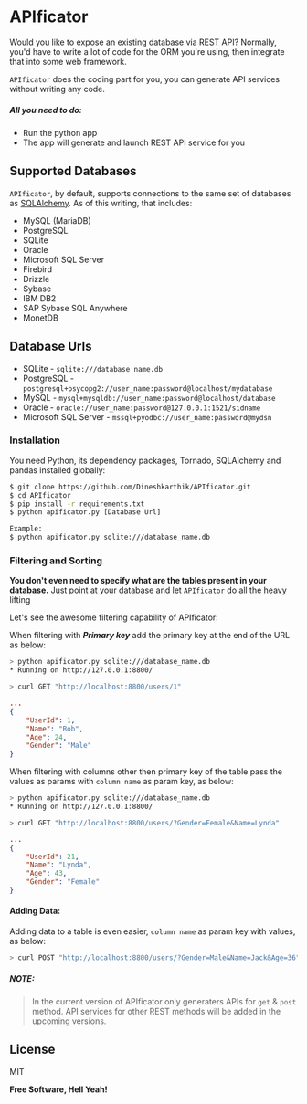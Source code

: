 # APIficator

Would you like to expose an existing database via REST API? Normally, you'd have to write a lot of code for the ORM you're using, then integrate that into some web framework. 

`APIficator` does the coding part for you, you can generate API services without writing any code.

##### All you need to do:
  - Run the python app
  - The app will generate and launch REST API service for you
 

Supported Databases
------------------

`APIficator`, by default, supports connections to the same set of databases as
[SQLAlchemy](http://www.sqlalchemy.org). As of this writing, that includes:

* MySQL (MariaDB)
* PostgreSQL
* SQLite
* Oracle
* Microsoft SQL Server
* Firebird
* Drizzle
* Sybase
* IBM DB2
* SAP Sybase SQL Anywhere
* MonetDB

Database Urls
-------------
* SQLite - `sqlite:///database_name.db`
* PostgreSQL - `postgresql+psycopg2://user_name:password@localhost/mydatabase`
* MySQL - `mysql+mysqldb://user_name:password@localhost/database`
* Oracle - `oracle://user_name:password@127.0.0.1:1521/sidname`
* Microsoft SQL Server - `mssql+pyodbc://user_name:password@mydsn`

### Installation

You need Python, its dependency packages,  Tornado, SQLAlchemy and pandas installed globally:

```sh
$ git clone https://github.com/Dineshkarthik/APIficator.git
$ cd APIficator
$ pip install -r requirements.txt
$ python apificator.py [Database Url]

Example:
$ python apificator.py sqlite:///database_name.db
```

### Filtering and Sorting
**You don't even need to specify what are the tables present in your database.** 
 Just point at your database and let `APIficator` do all the heavy lifting

Let's see the awesome filtering capability of APIficator:

When filtering with ***Primary key*** add the primary key at the end of the URL as below:
```sh
> python apificator.py sqlite:///database_name.db
* Running on http://127.0.0.1:8800/

> curl GET "http://localhost:8800/users/1"
```

```json
...
{
    "UserId": 1,
    "Name": "Bob",
    "Age": 24,
    "Gender": "Male"
}
```

When filtering with columns other then primary key of the table pass the values as params with `column name` as  param key, as below:
```sh
> python apificator.py sqlite:///database_name.db
* Running on http://127.0.0.1:8800/

> curl GET "http://localhost:8800/users/?Gender=Female&Name=Lynda"
```

```json
...
{
    "UserId": 21,
    "Name": "Lynda",
    "Age": 43,
    "Gender": "Female"
}
```

#### Adding Data:

Adding data to a table is even easier, `column name` as  param key with values, as below:
```sh
> curl POST "http://localhost:8800/users/?Gender=Male&Name=Jack&Age=36"
```

##### NOTE:
> In the current version of APIficator only generaters APIs for `get` & `post` method. API services for other REST methods will be added in the upcoming versions.


License
----

MIT


**Free Software, Hell Yeah!**
